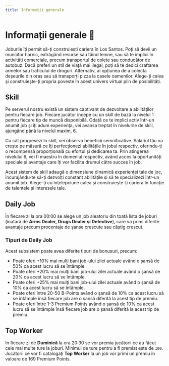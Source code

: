 ```yaml
---
title: Informații generale
---
```


# Informații generale 🥸
Joburile îți permit să-ți construiești cariera în Los Santos. Poți să devii un muncitor harnic, extrăgând resurse sau tăind lemne, sau să te implici în activități comerciale, precum transportul de colete sau conducător de autobuz. Dacă preferi un stil de viață mai ilegal, poți să te dedici craftarea armelor sau traficului de droguri. Alternativ, ai opțiunea de a colecta deșeurile din oraș sau să transporți pizza la casele oamenilor. Alege-ți calea și construiește-ți propria poveste în acest univers virtual plin de posibilități.

## Skill
Pe serverul nostru există un sistem captivant de dezvoltare a abilităților pentru fiecare job. Fiecare jucător începe cu un skill de bază la nivelul 1 pentru fiecare tip de muncă disponibilă. Odată ce te implici activ într-un anumit job și îți aduni experiența, vei avansa treptat în nivelurile de skill, ajungând până la nivelul maxim, 6.

Cu cât progresezi în skill, vei observa beneficii semnificative. Salariul tău va crește pe măsură ce îți perfecționezi abilitățile în jobul respectiv, oferindu-ți o recompensă proporțională cu efortul și dedicarea ta. Prin atingerea nivelului 6, vei fi maestru în domeniul respectiv, având acces la oportunități speciale și avantaje care îți vor facilita drumul către succes în job.

Acest sistem de skill adaugă o dimensiune dinamică experienței tale de joc, încurajându-te să-ți dezvolți constant abilitățile și să te specializezi într-un anumit job. Alege-ți cu înțelepciune calea și construiește-ți cariera în funcție de talentele și interesele tale.

## Daily Job
În fiecare zi la ora 00:00 se alege un job aleatoriu din toată lista de joburi (înafară de **Arms Dealer, Drugs Dealer și Detective**), care va primi diferite avantaje precum procentaje de șanse crescute sau câștig crescut.

### Tipuri de Daily Job
Acest subsistem poate avea diferite tipuri de bonusuri, precum:

- Poate oferi +10% mai mulți bani job-ului zilei actuale având o șansă de 50% ca acest lucru să se întâmple.
- Poate oferi +20% mai mulți bani job-ului zilei actuale având o șansă de 20% ca acest lucru să se întâmple.
- Poate oferi +25% mai mulți bani job-ului zilei actuale având o șansă de 10% ca acest lucru să se întâmple.
- Poate oferi între 20-50 B-Points având o șansă de 10% ca acest lucru să se întâmple însă fiecare job are o șansă diferită la acest tip de premiu.
- Poate oferi între 1-3 Premium Points având o șansă de 10% ca acest lucru să se întâmple însă fiecare job are o șansă diferită la acest tip de premiu.

## Top Worker
In fiecare zi de **Duminică** la ora 20:30 se vor premia jucătorii ce au făcut cele mai multe ture la joburi.
Minimul de ture pentru a fi premiat este de `100`.
Jucătorii ce vor fi catalogați **Top Worker** la un job vor primi un premiu în valoare de 169 Premium Points.


